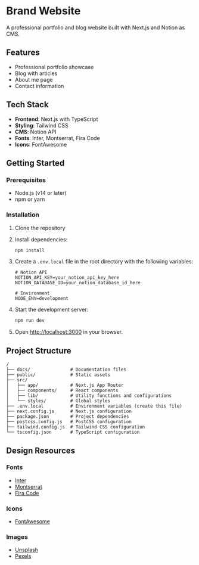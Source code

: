 # Brand Website

A professional portfolio and blog website built with Next.js and Notion as CMS.

## Features

- Professional portfolio showcase
- Blog with articles
- About me page
- Contact information

## Tech Stack

- **Frontend**: Next.js with TypeScript
- **Styling**: Tailwind CSS
- **CMS**: Notion API
- **Fonts**: Inter, Montserrat, Fira Code
- **Icons**: FontAwesome

## Getting Started

### Prerequisites

- Node.js (v14 or later)
- npm or yarn

### Installation

1. Clone the repository
2. Install dependencies:
   ```bash
   npm install
   ```
3. Create a `.env.local` file in the root directory with the following variables:
   ```
   # Notion API
   NOTION_API_KEY=your_notion_api_key_here
   NOTION_DATABASE_ID=your_notion_database_id_here
   
   # Environment
   NODE_ENV=development
   ```

4. Start the development server:
   ```bash
   npm run dev
   ```

5. Open [http://localhost:3000](http://localhost:3000) in your browser.

## Project Structure

```
/
├── docs/               # Documentation files
├── public/             # Static assets
├── src/
│   ├── app/            # Next.js App Router
│   ├── components/     # React components
│   ├── lib/            # Utility functions and configurations
│   └── styles/         # Global styles
├── .env.local          # Environment variables (create this file)
├── next.config.js      # Next.js configuration
├── package.json        # Project dependencies
├── postcss.config.js   # PostCSS configuration
├── tailwind.config.js  # Tailwind CSS configuration
└── tsconfig.json       # TypeScript configuration
```

## Design Resources

### Fonts
- [Inter](https://fonts.google.com/specimen/Inter)
- [Montserrat](https://fonts.google.com/specimen/Montserrat)
- [Fira Code](https://fonts.google.com/specimen/Fira+Code)

### Icons
- [FontAwesome](https://fontawesome.com/)

### Images
- [Unsplash](https://unsplash.com/)
- [Pexels](https://www.pexels.com/) 